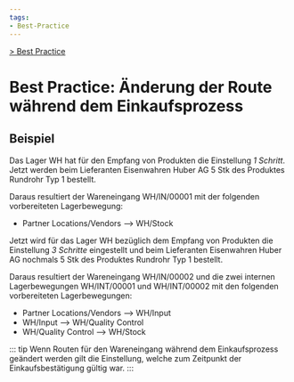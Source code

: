```yaml
---
tags:
- Best-Practice
---
```

[> Best Practice](Best%20Practice.md)
# Best Practice: Änderung der Route während dem Einkaufsprozess

## Beispiel

Das Lager WH hat für den Empfang von Produkten die Einstellung *1 Schritt*. Jetzt werden beim Lieferanten Eisenwahren Huber AG 5 Stk des Produktes Rundrohr Typ 1 bestellt.

Daraus resultiert der Wareneingang WH/IN/00001 mit der folgenden vorbereiteten Lagerbewegung:

- Partner Locations/Vendors --> WH/Stock

Jetzt wird für das Lager WH bezüglich dem Empfang von Produkten die Einstellung *3 Schritte* eingestellt und beim Lieferanten Eisenwahren Huber AG nochmals 5 Stk des Produktes Rundrohr Typ 1 bestellt.

Daraus resultiert der Wareneingang WH/IN/00002 und die zwei internen Lagerbewegungen WH/INT/00001 und WH/INT/00002 mit den folgenden vorbereiteten Lagerbewegungen:

- Partner Locations/Vendors --> WH/Input
- WH/Input --> WH/Quality Control
- WH/Quality Control --> WH/Stock

::: tip
Wenn Routen für den Wareneingang während dem Einkaufsprozess geändert werden gilt die Einstellung, welche zum Zeitpunkt der Einkaufsbestätigung gültig war.
:::

